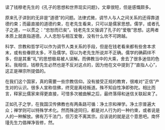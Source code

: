 读了钱穆老先生的《孔子的思想和世界现实问题》，文章很短，但是感慨颇多。

原来孔子讲到的无非是“道德”的问题。法律式微，调节人与人之间关系的还得靠道德约束；而最直接的道德约束，在老先生看来，只可以是儒家思想。儒学，或者孔子之道，一以贯之：“忠恕而已矣”。钱老先生又强调了孔子的“爱敬”思想。这两者本质上就直指道德。人人忠恕与相互爱敬，没有什么坎不可跨越。

科学、宗教和哲学可以作为调节人类关系的手段，但是在钱老看来都有些舍本求末，或有些眷顾太多，不及儒学。窃以为老先生所说并不正确。儒学的确羁绊不多，但是其重“礼”的思想极易被人误解。而佛教当中的大乘，舍去了很多迷信的色彩。我相信，钱穆先生必然也是不反对这点的，因为他在文中提到了“直指人心”，这正是禅宗所提倡的。

在我们这个国家，真的需要一些宗教信仰。没有接受正规的教育，很难对“正信”产生对的认识。很多人宣称信佛，终究是离经叛道。殊不知自性净即弥陀。相比而言，释家比儒家来得更直接，可惜多次被曲解之后，最终落得和迷信关联起来了。

正如孔子之学，在我国汉传佛教也有两条路可循：净土宗和禅学。净土宗普遍大众；禅学则可以特殊学术化。然而殊途同归，都是对人行为的一种约束，或者说是人的一种解放。佛有万千法门，但万变不离其宗。应该说的就是这个意思吧。南怀瑾先生力倡禅净皆修，然。
